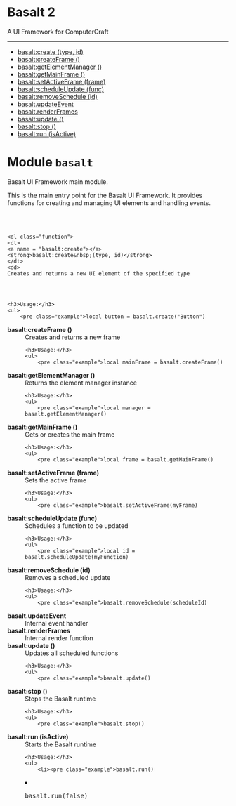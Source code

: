 <!DOCTYPE html PUBLIC "-//W3C//DTD XHTML 1.0 Strict//EN"
   "http://www.w3.org/TR/xhtml1/DTD/xhtml1-strict.dtd">
<html>
<head>
    <meta http-equiv="Content-Type" content="text/html; charset=UTF-8"/>
    <title>Basalt Documentation</title>
    <link rel="stylesheet" href="ldoc.css" type="text/css" />
</head>
<body>

<div id="container">

<div id="product">
	<div id="product_logo"></div>
	<div id="product_name"><big><b></b></big></div>
	<div id="product_description"></div>
</div> <!-- id="product" -->

<div id="main">


<!-- Menu -->



<div id="navigation">
<h1>Basalt 2</h1>
<p>A UI Framework for ComputerCraft</p>

<hr/>
<ul>
    <li><a href="#basalt:create">basalt:create&nbsp;(type, id)</a></li>
    <li><a href="#basalt:createFrame">basalt:createFrame&nbsp;()</a></li>
    <li><a href="#basalt:getElementManager">basalt:getElementManager&nbsp;()</a></li>
    <li><a href="#basalt:getMainFrame">basalt:getMainFrame&nbsp;()</a></li>
    <li><a href="#basalt:setActiveFrame">basalt:setActiveFrame&nbsp;(frame)</a></li>
    <li><a href="#basalt:scheduleUpdate">basalt:scheduleUpdate&nbsp;(func)</a></li>
    <li><a href="#basalt:removeSchedule">basalt:removeSchedule&nbsp;(id)</a></li>
    <li><a href="#basalt.updateEvent">basalt.updateEvent</a></li>
    <li><a href="#basalt.renderFrames">basalt.renderFrames</a></li>
    <li><a href="#basalt:update">basalt:update&nbsp;()</a></li>
    <li><a href="#basalt:stop">basalt:stop&nbsp;()</a></li>
    <li><a href="#basalt:run">basalt:run&nbsp;(isActive)</a></li>
</ul>

</div>

<div id="content">


<h1>Module <code>basalt</code></h1>

<p>Basalt UI Framework main module.</p>
<p> This is the main entry point for the Basalt UI Framework.
 It provides functions for creating and managing UI elements and handling events.</p>

<br/>
<br/>

    <dl class="function">
    <dt>
    <a name = "basalt:create"></a>
    <strong>basalt:create&nbsp;(type, id)</strong>
    </dt>
    <dd>
    Creates and returns a new UI element of the specified type




    <h3>Usage:</h3>
    <ul>
        <pre class="example">local button = basalt.create("Button")
</pre>
    </ul>

</dd>
    <dt>
    <a name = "basalt:createFrame"></a>
    <strong>basalt:createFrame&nbsp;()</strong>
    </dt>
    <dd>
    Creates and returns a new frame




    <h3>Usage:</h3>
    <ul>
        <pre class="example">local mainFrame = basalt.createFrame()
</pre>
    </ul>

</dd>
    <dt>
    <a name = "basalt:getElementManager"></a>
    <strong>basalt:getElementManager&nbsp;()</strong>
    </dt>
    <dd>
    Returns the element manager instance




    <h3>Usage:</h3>
    <ul>
        <pre class="example">local manager = basalt.getElementManager()
</pre>
    </ul>

</dd>
    <dt>
    <a name = "basalt:getMainFrame"></a>
    <strong>basalt:getMainFrame&nbsp;()</strong>
    </dt>
    <dd>
    Gets or creates the main frame




    <h3>Usage:</h3>
    <ul>
        <pre class="example">local frame = basalt.getMainFrame()
</pre>
    </ul>

</dd>
    <dt>
    <a name = "basalt:setActiveFrame"></a>
    <strong>basalt:setActiveFrame&nbsp;(frame)</strong>
    </dt>
    <dd>
    Sets the active frame




    <h3>Usage:</h3>
    <ul>
        <pre class="example">basalt.setActiveFrame(myFrame)
</pre>
    </ul>

</dd>
    <dt>
    <a name = "basalt:scheduleUpdate"></a>
    <strong>basalt:scheduleUpdate&nbsp;(func)</strong>
    </dt>
    <dd>
    Schedules a function to be updated




    <h3>Usage:</h3>
    <ul>
        <pre class="example">local id = basalt.scheduleUpdate(myFunction)
</pre>
    </ul>

</dd>
    <dt>
    <a name = "basalt:removeSchedule"></a>
    <strong>basalt:removeSchedule&nbsp;(id)</strong>
    </dt>
    <dd>
    Removes a scheduled update




    <h3>Usage:</h3>
    <ul>
        <pre class="example">basalt.removeSchedule(scheduleId)
</pre>
    </ul>

</dd>
    <dt>
    <a name = "basalt.updateEvent"></a>
    <strong>basalt.updateEvent</strong>
    </dt>
    <dd>
    Internal event handler





</dd>
    <dt>
    <a name = "basalt.renderFrames"></a>
    <strong>basalt.renderFrames</strong>
    </dt>
    <dd>
    Internal render function





</dd>
    <dt>
    <a name = "basalt:update"></a>
    <strong>basalt:update&nbsp;()</strong>
    </dt>
    <dd>
    Updates all scheduled functions




    <h3>Usage:</h3>
    <ul>
        <pre class="example">basalt.update()
</pre>
    </ul>

</dd>
    <dt>
    <a name = "basalt:stop"></a>
    <strong>basalt:stop&nbsp;()</strong>
    </dt>
    <dd>
    Stops the Basalt runtime




    <h3>Usage:</h3>
    <ul>
        <pre class="example">basalt.stop()
</pre>
    </ul>

</dd>
    <dt>
    <a name = "basalt:run"></a>
    <strong>basalt:run&nbsp;(isActive)</strong>
    </dt>
    <dd>
    Starts the Basalt runtime




    <h3>Usage:</h3>
    <ul>
        <li><pre class="example">basalt.run()
</pre></li>
        <li><pre class="example">basalt.run(false)
</pre></li>
    </ul>

</dd>
</dl>


</div> <!-- id="content" -->
</div> <!-- id="main" -->
<div id="about">
</div> <!-- id="about" -->
</div> <!-- id="container" -->
</body>
</html>
